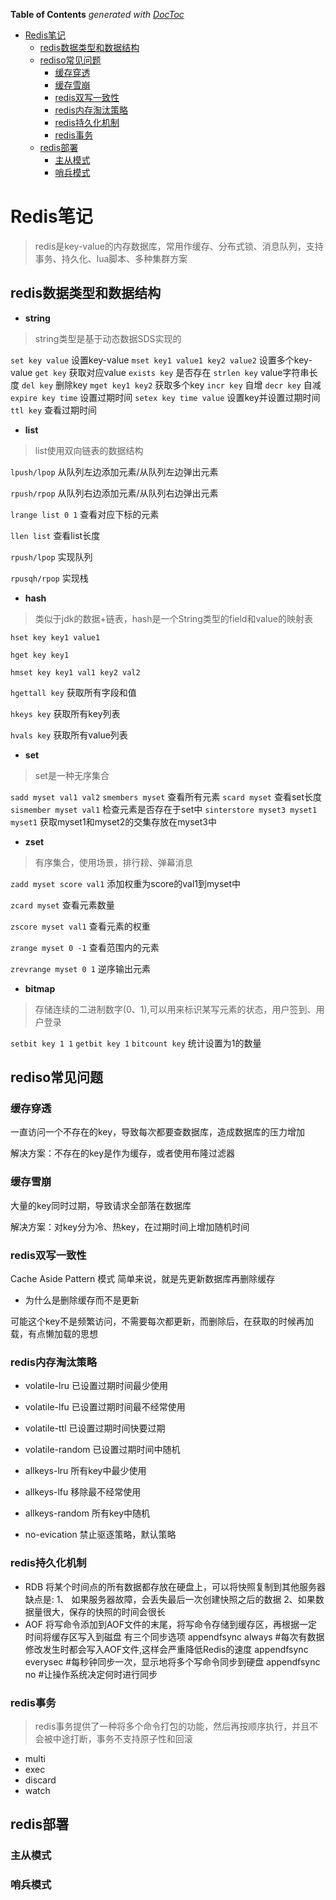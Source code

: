 <!-- START doctoc generated TOC please keep comment here to allow auto update -->
<!-- DON'T EDIT THIS SECTION, INSTEAD RE-RUN doctoc TO UPDATE -->
**Table of Contents**  *generated with [DocToc](https://github.com/thlorenz/doctoc)*

- [Redis笔记](#redis%E7%AC%94%E8%AE%B0)
  - [redis数据类型和数据结构](#redis%E6%95%B0%E6%8D%AE%E7%B1%BB%E5%9E%8B%E5%92%8C%E6%95%B0%E6%8D%AE%E7%BB%93%E6%9E%84)
  - [rediso常见问题](#rediso%E5%B8%B8%E8%A7%81%E9%97%AE%E9%A2%98)
    - [缓存穿透](#%E7%BC%93%E5%AD%98%E7%A9%BF%E9%80%8F)
    - [缓存雪崩](#%E7%BC%93%E5%AD%98%E9%9B%AA%E5%B4%A9)
    - [redis双写一致性](#redis%E5%8F%8C%E5%86%99%E4%B8%80%E8%87%B4%E6%80%A7)
    - [redis内存淘汰策略](#redis%E5%86%85%E5%AD%98%E6%B7%98%E6%B1%B0%E7%AD%96%E7%95%A5)
    - [redis持久化机制](#redis%E6%8C%81%E4%B9%85%E5%8C%96%E6%9C%BA%E5%88%B6)
    - [redis事务](#redis%E4%BA%8B%E5%8A%A1)
  - [redis部署](#redis%E9%83%A8%E7%BD%B2)
    - [主从模式](#%E4%B8%BB%E4%BB%8E%E6%A8%A1%E5%BC%8F)
    - [哨兵模式](#%E5%93%A8%E5%85%B5%E6%A8%A1%E5%BC%8F)

<!-- END doctoc generated TOC please keep comment here to allow auto update -->

# Redis笔记

> redis是key-value的内存数据库，常用作缓存、分布式锁、消息队列，支持事务、持久化、lua脚本、多种集群方案

## redis数据类型和数据结构

- **string**

> string类型是基于动态数据SDS实现的

`set key value` 设置key-value
`mset key1 value1 key2 value2` 设置多个key-value
`get key` 获取对应value
`exists key` 是否存在
`strlen key` value字符串长度
`del key` 删除key
`mget key1 key2` 获取多个key
`incr key` 自增
`decr key` 自减
`expire key time` 设置过期时间
`setex key time value` 设置key并设置过期时间
`ttl key` 查看过期时间

- **list**

> list使用双向链表的数据结构

`lpush/lpop` 从队列左边添加元素/从队列左边弹出元素

`rpush/rpop` 从队列右边添加元素/从队列右边弹出元素

`lrange list 0 1` 查看对应下标的元素

`llen list` 查看list长度

`rpush/lpop` 实现队列

`rpusqh/rpop` 实现栈

- **hash**

> 类似于jdk的数据+链表，hash是一个String类型的field和value的映射表

`hset key key1 value1`

`hget key key1`

`hmset key key1 val1 key2 val2`

`hgettall key` 获取所有字段和值

`hkeys key` 获取所有key列表

`hvals key` 获取所有value列表

- **set**

> set是一种无序集合

`sadd myset val1 val2`
`smembers myset` 查看所有元素
`scard myset` 查看set长度
`sismember myset val1` 检查元素是否存在于set中
`sinterstore myset3 myset1 myset1` 获取myset1和myset2的交集存放在myset3中

- **zset**

> 有序集合，使用场景，排行耪、弹幕消息

`zadd myset score val1` 添加权重为score的val1到myset中

`zcard myset` 查看元素数量

`zscore myset val1` 查看元素的权重

`zrange myset 0 -1` 查看范围内的元素

`zrevrange myset 0 1` 逆序输出元素

- **bitmap**

> 存储连续的二进制数字(0、1),可以用来标识某写元素的状态，用户签到、用户登录

`setbit key 1 1`
`getbit key 1`
`bitcount key` 统计设置为1的数量

## rediso常见问题

### 缓存穿透

一直访问一个不存在的key，导致每次都要查数据库，造成数据库的压力增加

解决方案：不存在的key是作为缓存，或者使用布隆过滤器

### 缓存雪崩

大量的key同时过期，导致请求全部落在数据库

解决方案：对key分为冷、热key，在过期时间上增加随机时间

### redis双写一致性

Cache Aside Pattern 模式 简单来说，就是先更新数据库再删除缓存

- 为什么是删除缓存而不是更新

可能这个key不是频繁访问，不需要每次都更新，而删除后，在获取的时候再加载，有点懒加载的思想

### redis内存淘汰策略

- volatile-lru 已设置过期时间最少使用

- volatile-lfu 已设置过期时间最不经常使用

- volatile-ttl 已设置过期时间快要过期

- volatile-random 已设置过期时间中随机

- allkeys-lru 所有key中最少使用

- allkeys-lfu 移除最不经常使用

- allkeys-random 所有key中随机

- no-evication 禁止驱逐策略，默认策略

### redis持久化机制

- RDB 将某个时间点的所有数据都存放在硬盘上，可以将快照复制到其他服务器 缺点是:
  1、 如果服务器故障，会丢失最后一次创建快照之后的数据 2、如果数据量很大，保存的快照的时间会很长
- AOF 将写命令添加到AOF文件的末尾，将写命令存储到缓存区，再根据一定时间将缓存区写入到磁盘 有三个同步选项 appendfsync always
  #每次有数据修改发生时都会写入AOF文件,这样会严重降低Redis的速度 appendfsync everysec #每秒钟同步一次，显示地将多个写命令同步到硬盘 appendfsync no
  #让操作系统决定何时进行同步

### redis事务

> redis事务提供了一种将多个命令打包的功能，然后再按顺序执行，并且不会被中途打断，事务不支持原子性和回滚

- multi
- exec
- discard
- watch

## redis部署

### 主从模式

### 哨兵模式